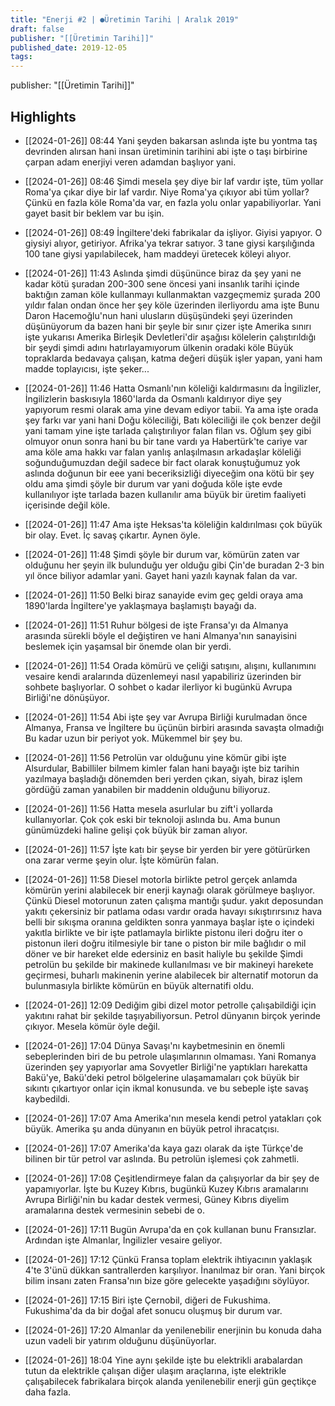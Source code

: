 ```yaml
---
title: "Enerji #2 | ●Üretimin Tarihi | Aralık 2019"
draft: false
publisher: "[[Üretimin Tarihi]]"
published_date: 2019-12-05
tags:
---
```

publisher: "[[Üretimin Tarihi]]"


## Highlights
* [[2024-01-26]] 08:44  Yani şeyden bakarsan aslında işte bu yontma taş devrinden alırsan hani insan üretiminin tarihini abi işte o taşı birbirine çarpan adam enerjiyi veren adamdan başlıyor yani.

* [[2024-01-26]] 08:46  Şimdi mesela şey diye bir laf vardır işte, tüm yollar Roma'ya çıkar diye bir laf vardır. Niye Roma'ya çıkıyor abi tüm yollar? Çünkü en fazla köle Roma'da var, en fazla yolu onlar yapabiliyorlar. Yani gayet basit bir beklem var bu işin.

* [[2024-01-26]] 08:49  İngiltere'deki fabrikalar da işliyor. Giyisi yapıyor. O giysiyi alıyor, getiriyor. Afrika'ya tekrar satıyor. 3 tane giysi karşılığında 100 tane giysi yapılabilecek, ham maddeyi üretecek köleyi alıyor.

* [[2024-01-26]] 11:43  Aslında şimdi düşününce biraz da şey yani ne kadar kötü şuradan 200-300 sene öncesi yani insanlık tarihi içinde baktığın zaman köle kullanmayı kullanmaktan vazgeçmemiz şurada 200 yıldır falan ondan önce her şey köle üzerinden ilerliyordu ama işte Bunu Daron Hacemoğlu'nun hani ulusların düşüşündeki şeyi üzerinden düşünüyorum da bazen hani bir şeyle bir sınır çizer işte Amerika sınırı işte yukarısı Amerika Birleşik Devletleri'dir aşağısı kölelerin çalıştırıldığı bir şeydi şimdi adını hatırlayamıyorum ülkenin oradaki köle Büyük topraklarda bedavaya çalışan, katma değeri düşük işler yapan, yani ham madde toplayıcısı, işte şeker...

* [[2024-01-26]] 11:46  Hatta Osmanlı'nın köleliği kaldırmasını da İngilizler, İngilizlerin baskısıyla 1860'larda da Osmanlı kaldırıyor diye şey yapıyorum resmi olarak ama yine devam ediyor tabii. Ya ama işte orada şey farkı var yani hani Doğu köleciliği, Batı köleciliği ile çok benzer değil yani tamam yine işte tarlada çalıştırılıyor falan filan vs. Oğlum şey gibi olmuyor onun sonra hani bu bir tane vardı ya Habertürk'te cariye var ama köle ama hakkı var falan yanlış anlaşılmasın arkadaşlar köleliği soğunduğumuzdan değil sadece bir fact olarak konuştuğumuz yok aslında doğunun bir eee yani beceriksizliği diyeceğim ona kötü bir şey oldu ama şimdi şöyle bir durum var yani doğuda köle işte evde kullanılıyor işte tarlada bazen kullanılır ama büyük bir üretim faaliyeti içerisinde değil köle.

* [[2024-01-26]] 11:47  Ama işte Heksas'ta köleliğin kaldırılması çok büyük bir olay. Evet. İç savaş çıkartır. Aynen öyle.

* [[2024-01-26]] 11:48  Şimdi şöyle bir durum var, kömürün zaten var olduğunu her şeyin ilk bulunduğu yer olduğu gibi Çin'de buradan 2-3 bin yıl önce biliyor adamlar yani. Gayet hani yazılı kaynak falan da var.

* [[2024-01-26]] 11:50  Belki biraz sanayide evim geç geldi oraya ama 1890'larda İngiltere'ye yaklaşmaya başlamıştı bayağı da.

* [[2024-01-26]] 11:51  Ruhur bölgesi de işte Fransa'yı da Almanya arasında sürekli böyle el değiştiren ve hani Almanya'nın sanayisini beslemek için yaşamsal bir önemde olan bir yerdi.

* [[2024-01-26]] 11:54  Orada kömürü ve çeliği satışını, alışını, kullanımını vesaire kendi aralarında düzenlemeyi nasıl yapabiliriz üzerinden bir sohbete başlıyorlar. O sohbet o kadar ilerliyor ki bugünkü Avrupa Birliği'ne dönüşüyor.

* [[2024-01-26]] 11:54  Abi işte şey var Avrupa Birliği kurulmadan önce Almanya, Fransa ve İngiltere bu üçünün birbiri arasında savaşta olmadığı Bu kadar uzun bir periyot yok. Mükemmel bir şey bu.

* [[2024-01-26]] 11:56  Petrolün var olduğunu yine kömür gibi işte Alsurdular, Babilliler bilmem kimler falan hani bayağı işte biz tarihin yazılmaya başladığı dönemden beri yerden çıkan, siyah, biraz işlem gördüğü zaman yanabilen bir maddenin olduğunu biliyoruz.

* [[2024-01-26]] 11:56  Hatta mesela asurlular bu zift'i yollarda kullanıyorlar. Çok çok eski bir teknoloji aslında bu. Ama bunun günümüzdeki haline gelişi çok büyük bir zaman alıyor.

* [[2024-01-26]] 11:57  İşte katı bir şeyse bir yerden bir yere götürürken ona zarar verme şeyin olur. İşte kömürün falan.

* [[2024-01-26]] 11:58  Diesel motorla birlikte petrol gerçek anlamda kömürün yerini alabilecek bir enerji kaynağı olarak görülmeye başlıyor. Çünkü Diesel motorunun zaten çalışma mantığı şudur. yakıt deposundan yakıtı çekersiniz bir patlama odası vardır orada havayı sıkıştırırsınız hava belli bir sıkışma oranına geldikten sonra yanmaya başlar işte o içindeki yakıtla birlikte ve bir işte patlamayla birlikte pistonu ileri doğru iter o pistonun ileri doğru itilmesiyle bir tane o piston bir mile bağlıdır o mil döner ve bir hareket elde edersiniz en basit haliyle bu şekilde Şimdi petrolün bu şekilde bir makinede kullanılması ve bir makineyi harekete geçirmesi, buharlı makinenin yerine alabilecek bir alternatif motorun da bulunmasıyla birlikte kömürün en büyük alternatifi oldu.

* [[2024-01-26]] 12:09  Dediğim gibi dizel motor petrolle çalışabildiği için yakıtını rahat bir şekilde taşıyabiliyorsun. Petrol dünyanın birçok yerinde çıkıyor. Mesela kömür öyle değil.

* [[2024-01-26]] 17:04  Dünya Savaşı'nı kaybetmesinin en önemli sebeplerinden biri de bu petrole ulaşımlarının olmaması. Yani Romanya üzerinden şey yapıyorlar ama Sovyetler Birliği'ne yaptıkları harekatta Bakü'ye, Bakü'deki petrol bölgelerine ulaşamamaları çok büyük bir sıkıntı çıkartıyor onlar için ikmal konusunda. ve bu sebeple işte savaş kaybedildi.

* [[2024-01-26]] 17:07  Ama Amerika'nın mesela kendi petrol yatakları çok büyük. Amerika şu anda dünyanın en büyük petrol ihracatçısı.

* [[2024-01-26]] 17:07  Amerika'da kaya gazı olarak da işte Türkçe'de bilinen bir tür petrol var aslında. Bu petrolün işlemesi çok zahmetli.

* [[2024-01-26]] 17:08  Çeşitlendirmeye falan da çalışıyorlar da bir şey de yapamıyorlar. İşte bu Kuzey Kıbrıs, bugünkü Kuzey Kıbrıs aramalarını Avrupa Birliği'nin bu kadar destek vermesi, Güney Kıbrıs diyelim aramalarına destek vermesinin sebebi de o.

* [[2024-01-26]] 17:11  Bugün Avrupa'da en çok kullanan bunu Fransızlar. Ardından işte Almanlar, İngilizler vesaire geliyor.

* [[2024-01-26]] 17:12  Çünkü Fransa toplam elektrik ihtiyacının yaklaşık 4'te 3'ünü dükkan santrallerden karşılıyor. İnanılmaz bir oran. Yani birçok bilim insanı zaten Fransa'nın bize göre gelecekte yaşadığını söylüyor.

* [[2024-01-26]] 17:15  Biri işte Çernobil, diğeri de Fukushima. Fukushima'da da bir doğal afet sonucu oluşmuş bir durum var.

* [[2024-01-26]] 17:20  Almanlar da yenilenebilir enerjinin bu konuda daha uzun vadeli bir yatırım olduğunu düşünüyorlar.

* [[2024-01-26]] 18:04  Yine aynı şekilde işte bu elektrikli arabalardan tutun da elektrikle çalışan diğer ulaşım araçlarına, işte elektrikle çalışabilecek fabrikalara birçok alanda yenilenebilir enerji gün geçtikçe daha fazla.

